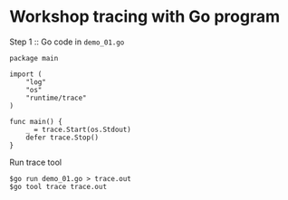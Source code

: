 # Workshop tracing with Go program

Step 1 :: Go code in `demo_01.go`

```
package main

import (
	"log"
	"os"
	"runtime/trace"
)

func main() {
	_ = trace.Start(os.Stdout)
	defer trace.Stop()
}
```

Run trace tool

```
$go run demo_01.go > trace.out
$go tool trace trace.out
```
